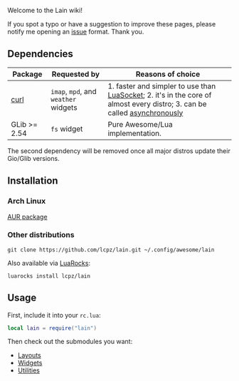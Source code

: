 Welcome to the Lain wiki!

If you spot a typo or have a suggestion to improve these pages, please notify me opening an [issue](https://github.com/lcpz/lain/issues) format. Thank you.

Dependencies
------------

Package | Requested by | Reasons of choice
--- | --- | ---
[curl](https://curl.haxx.se) | `imap`, `mpd`, and `weather` widgets | 1. faster and simpler to use than [LuaSocket](https://github.com/diegonehab/luasocket); 2. it's in the core of almost every distro; 3. can be called [asynchronously](https://awesomewm.org/doc/api/libraries/awful.spawn.html#easy_async)
GLib >= 2.54 | `fs` widget | Pure Awesome/Lua implementation.

The second dependency will be removed once all major distros update their Gio/Glib versions.

Installation
------------

### Arch Linux

[AUR package](https://aur.archlinux.org/packages/lain-git/)

### Other distributions

```shell
git clone https://github.com/lcpz/lain.git ~/.config/awesome/lain
```

Also available via [LuaRocks](https://luarocks.org/modules/lcpz/lain):

```shell
luarocks install lcpz/lain
```

Usage
--------

First, include it into your `rc.lua`:

```lua
local lain = require("lain")
```

Then check out the submodules you want:

- [Layouts](https://github.com/lcpz/lain/wiki/Layouts)
- [Widgets](https://github.com/lcpz/lain/wiki/Widgets)
- [Utilities](https://github.com/lcpz/lain/wiki/Utilities)
